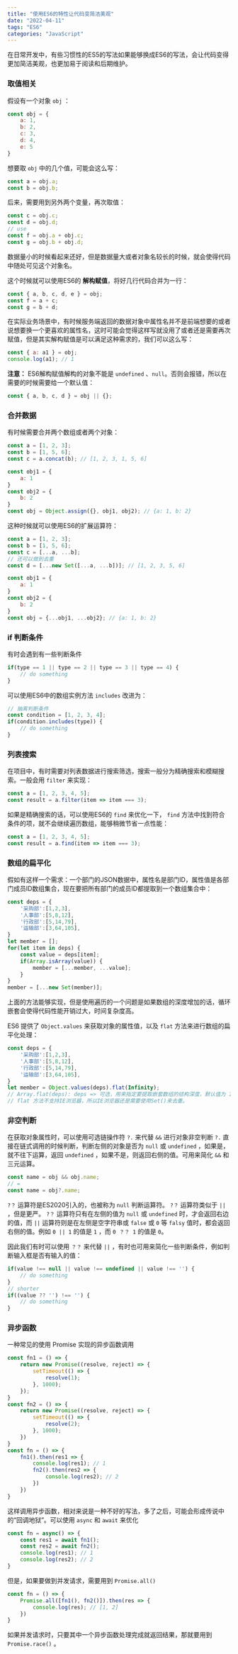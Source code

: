```yaml
---
title: "使用ES6的特性让代码变简洁美观"
date: "2022-04-11"
tags: "ES6"
categories: "JavaScript"
---
```


在日常开发中，有些习惯性的ES5的写法如果能够换成ES6的写法，会让代码变得更加简洁美观，也更加易于阅读和后期维护。

### 取值相关

假设有一个对象 `obj` ：

```js
const obj = {
	a: 1,
	b: 2,
	c: 3,
	d: 4,
	e: 5
}
```
想要取 `obj` 中的几个值，可能会这么写：

```js
const a = obj.a;
const b = obj.b;
```
后来，需要用到另外两个变量，再次取值：
```js
const c = obj.c;
const d = obj.d;
// use
const f = obj.a + obj.c;
const g = obj.b + obj.d;
```
数据量小的时候看起来还好，但是数据量大或者对象名较长的时候，就会使得代码中随处可见这个对象名。

这个时候就可以使用ES6的 **解构赋值**，将好几行代码合并为一行：
```js
const { a, b, c, d, e } = obj;
const f = a + c;
const g = b + d;
```
在实际业务场景中，有时候服务端返回的数据对象中属性名并不是前端想要的或者说想要换一个更喜欢的属性名，这时可能会觉得这样写就没用了或者还是需要再次赋值，但是其实解构赋值是可以满足这种需求的，我们可以这么写：
```js
const { a: a1 } = obj;
console.log(a1); // 1
```
**注意：** ES6解构赋值解构的对象不能是 `undefined` 、`null`。否则会报错，所以在需要的时候需要给一个默认值：
```js
const { a, b, c, d } = obj || {};
```

### 合并数据
有时候需要合并两个数组或者两个对象：
```js
const a = [1, 2, 3];
const b = [1, 5, 6];
const c = a.concat(b); // [1, 2, 3, 1, 5, 6]

const obj1 = {
	a: 1
}
const obj2 = {
	b: 2
}
const obj = Object.assign({}, obj1, obj2); // {a: 1, b: 2}
```

这种时候就可以使用ES6的扩展运算符：
```js
const a = [1, 2, 3];
const b = [1, 5, 6];
const c = [...a, ...b];
// 还可以做到去重
const d = [...new Set([...a, ...b])]; // [1, 2, 3, 5, 6]

const obj1 = {
	a: 1
}
const obj2 = {
	b: 2
}
const obj = {...obj1, ...obj2}; // {a: 1, b: 2}
```

### if 判断条件
有时会遇到有一些判断条件
```js
if(type == 1 || type == 2 || type == 3 || type == 4) {
	// do something
}
```
可以使用ES6中的数组实例方法 `includes` 改进为：
```js
// 抽离判断条件
const condition = [1, 2, 3, 4];
if(condition.includes(type)) {
	// do something
}
```

### 列表搜索

在项目中，有时需要对列表数据进行搜索筛选，搜索一般分为精确搜索和模糊搜索。一般会用 `filter` 来实现：
```js
const a = [1, 2, 3, 4, 5];
const result = a.filter(item => item === 3);
```
如果是精确搜索的话，可以使用ES6的 `find` 来优化一下， `find` 方法中找到符合条件的项，就不会继续遍历数组，能够稍微节省一点性能：
```js
const a = [1, 2, 3, 4, 5];
const result = a.find(item => item === 3);
```

### 数组的扁平化
假如有这样一个需求：一个部门的JSON数据中，属性名是部门ID，属性值是各部门成员ID数组集合，现在要把所有部门的成员ID都提取到一个数组集合中：
```js
const deps = {
	'采购部':[1,2,3],
	'人事部':[5,8,12],
	'行政部':[5,14,79],
	'运输部':[3,64,105],
}
let member = [];
for(let item in deps) {
	const value = deps[item];
	if(Array.isArray(value)) {
		member = [...member, ...value];
	}
}
member = [...new Set(member)];
```
上面的方法能够实现，但是使用遍历的一个问题是如果数组的深度增加的话，循环嵌套会使得代码性能开销过大，时间复杂度高。

ES6 提供了 `Object.values` 来获取对象的属性值，以及 `flat` 方法来进行数组的扁平化处理：
```js
const deps = {
	'采购部':[1,2,3],
	'人事部':[5,8,12],
	'行政部':[5,14,79],
	'运输部':[3,64,105],
}
let member = Object.values(deps).flat(Infinity);
// Array.flat(deps): deps => 可选，用来指定要提取嵌套数组的结构深度，默认值为 1。
// flat 方法不支持IE浏览器，所以IE浏览器还是需要使用Set()来去重。
```

### 非空判断

在获取对象属性时，可以使用可选链操作符 `?.` 来代替 `&&` 进行对象非空判断
`?.` 直接在链式调用的时候判断，判断左侧的对象是否为 `null` 或 `undefined` ，如果是，就不往下运算，返回 `undefined` ，如果不是，则返回右侧的值。可用来简化 `&&` 和三元运算。
```js
const name = obj && obj.name;
// =
const name = obj?.name;
```

`?？` 运算符是ES2020引入的，也被称为 `null` 判断运算符。
`?？` 运算符类似于 `||` ，但是更严。 `?？` 运算符只有在左侧的值为 `null` 或 `undefined` 时，才会返回右边的值，而 `||` 运算符则是在左侧是空字符串或 `false` 或 `0` 等 `falsy` 值时，都会返回右侧的值。例如 `0 || 1` 的值是 `1` ，而 `0 ？？ 1` 的值是 `0`。

因此我们有时可以使用 `？？` 来代替 `||` ，有时也可用来简化一些判断条件，例如判断输入框是否有输入的值：
```js
if(value !== null || value !== undefined || value !== '') {
	// do something
}
// shorter
if((value ?? '') !== '') {
	// do something
}
```

### 异步函数
一种常见的使用 Promise 实现的异步函数调用
```js
const fn1 = () => {
	return new Promise((resolve, reject) => {
		setTimeout(() => {
			resolve(1);
		}, 1000);
	});
}
const fn2 = () => {
	return new Promise((resolve, reject) => {
		setTimeout(() => {
			resolve(2);
		}, 1000);
	})
}
const fn = () => {
	fn1().then(res1 => {
		console.log(res1); // 1
		fn2().then(res2 => {
			console.log(res2); // 2
		})
	})
}
```
这样调用异步函数，相对来说是一种不好的写法，多了之后，可能会形成传说中的“回调地狱”。可以使用 `async` 和 `await` 来优化
```js
const fn = async() => {
	const res1 = await fn1();
	const res2 = await fn2();
	console.log(res1); // 1
	console.log(res2); // 2
}
```

但是，如果要做到并发请求，需要用到 `Promise.all()`
```js
const fn = () => {
	Promise.all([fn1(), fn2()]).then(res => {
		console.log(res); // [1, 2]
	})
}
```
如果并发请求时，只要其中一个异步函数处理完成就返回结果，那就要用到 `Promise.race()` 。